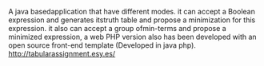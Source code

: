 A java basedapplication that have different modes. it can accept a Boolean expression and generates itstruth table and propose a minimization for this expression. it also can accept a group ofmin-terms and propose a minimized expression, a web PHP version also has been developed with an open source front-end template (Developed in java php).
http://tabularassignment.esy.es/
